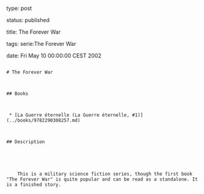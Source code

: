type: post
status: published
title: The Forever War
tags: serie:The Forever War
date: Fri May 10 00:00:00 CEST 2002
~~~~~~
# The Forever War

## Books

 * [La Guerre éternelle (La Guerre éternelle, #1)](../books/9782290308257.md)

## Description


    This is a military science fiction series, though the first book "The Forever War" is quite popular and can be read as a standalone. It is a finished story.


